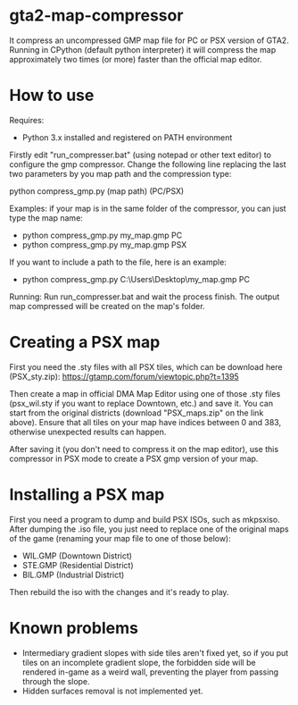 # gta2-map-compressor
It compress an uncompressed GMP map file for PC or PSX version of GTA2. Running in CPython (default python interpreter) it will compress the map approximately two times (or more) faster than the official map editor.

# How to use

Requires:
- Python 3.x installed and registered on PATH environment

Firstly edit "run_compresser.bat" (using notepad or other text editor) to configure the gmp compressor. Change the following line replacing the last two parameters by you map path and the compression type:

python compress_gmp.py (map path) (PC/PSX)

Examples: if your map is in the same folder of the compressor, you can just type the map name:

- python compress_gmp.py my_map.gmp PC
- python compress_gmp.py my_map.gmp PSX

If you want to include a path to the file, here is an example:

- python compress_gmp.py C:\Users\Desktop\my_map.gmp PC

Running:
Run run_compresser.bat and wait the process finish. The output map compressed will be created on the map's folder.

# Creating a PSX map

First you need the .sty files with all PSX tiles, which can be download here (PSX_sty.zip): https://gtamp.com/forum/viewtopic.php?t=1395

Then create a map in official DMA Map Editor using one of those .sty files (psx_wil.sty if you want to replace Downtown, etc.) and save it. You can start from the original districts (download "PSX_maps.zip" on the link above). Ensure that all tiles on your map have indices between 0 and 383, otherwise unexpected results can happen.

After saving it (you don't need to compress it on the map editor), use this compressor in PSX mode to create a PSX gmp version of your map.

# Installing a PSX map

First you need a program to dump and build PSX ISOs, such as mkpsxiso. After dumping the .iso file, you just need to replace one of the original maps of the game (renaming your map file to one of those below):

- WIL.GMP (Downtown District)
- STE.GMP (Residential District)
- BIL.GMP (Industrial District)

Then rebuild the iso with the changes and it's ready to play.

# Known problems

- Intermediary gradient slopes with side tiles aren't fixed yet, so if you put tiles on an incomplete gradient slope, the forbidden side will be rendered in-game as a weird wall, preventing the player from passing through the slope.
- Hidden surfaces removal is not implemented yet.

